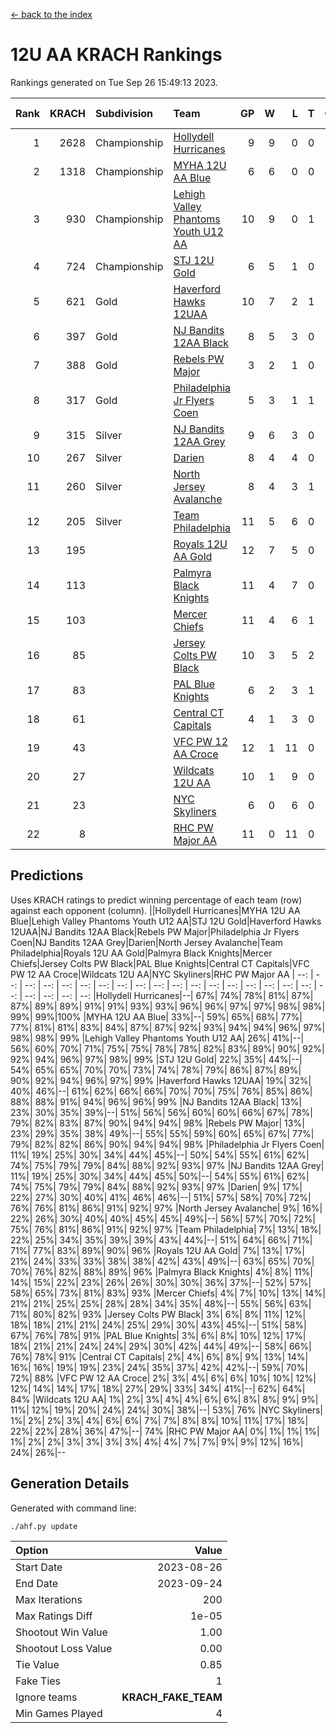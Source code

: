 [<- back to the index](readme.md)
# 12U AA KRACH Rankings
Rankings generated on Tue Sep 26 15:49:13 2023.

Rank|KRACH|Subdivision|Team|GP|W|L|T|OTW|OTL|SoS|Exp Wins|Win Diff
---:|---:|:---|:---|---:|---:|---:|---:|---:|---:|---:|---:|---:
1|2628|Championship|[Hollydell Hurricanes](https://gamesheetstats.com/seasons/3659/teams/141133/schedule)|9|9|0|0|2|0|238|9.8|-0.0
2|1318|Championship|[MYHA 12U AA Blue](https://gamesheetstats.com/seasons/3659/teams/141123/schedule)|6|6|0|0|1|0|169|6.9|0.0
3|930|Championship|[Lehigh Valley Phantoms Youth U12 AA](https://gamesheetstats.com/seasons/3659/teams/141129/schedule)|10|9|0|1|0|0|152|10.7|0.0
4|724|Championship|[STJ 12U Gold](https://gamesheetstats.com/seasons/3659/teams/141122/schedule)|6|5|1|0|1|0|277|5.9|0.0
5|621|Gold|[Haverford Hawks 12UAA](https://gamesheetstats.com/seasons/3659/teams/141127/schedule)|10|7|2|1|0|2|476|8.7|-0.0
6|397|Gold|[NJ Bandits 12AA Black](https://gamesheetstats.com/seasons/3659/teams/141126/schedule)|8|5|3|0|0|1|623|5.9|0.0
7|388|Gold|[Rebels PW Major](https://gamesheetstats.com/seasons/3659/teams/141138/schedule)|3|2|1|0|0|0|263|2.9|0.0
8|317|Gold|[Philadelphia Jr Flyers Coen](https://gamesheetstats.com/seasons/3659/teams/141143/schedule)|5|3|1|1|0|0|205|4.7|0.0
9|315|Silver|[NJ Bandits 12AA Grey](https://gamesheetstats.com/seasons/3659/teams/141134/schedule)|9|6|3|0|1|0|458|6.9|0.0
10|267|Silver|[Darien](https://gamesheetstats.com/seasons/3659/teams/141125/schedule)|8|4|4|0|1|1|410|4.9|0.0
11|260|Silver|[North Jersey Avalanche](https://gamesheetstats.com/seasons/3659/teams/141137/schedule)|8|4|3|1|0|2|499|5.7|0.0
12|205|Silver|[Team Philadelphia](https://gamesheetstats.com/seasons/3659/teams/141128/schedule)|11|5|6|0|1|0|542|5.9|0.0
13|195||[Royals 12U AA Gold](https://gamesheetstats.com/seasons/3659/teams/141142/schedule)|12|7|5|0|0|0|375|7.9|0.0
14|113||[Palmyra Black Knights](https://gamesheetstats.com/seasons/3659/teams/141130/schedule)|11|4|7|0|1|0|631|4.9|0.0
15|103||[Mercer Chiefs](https://gamesheetstats.com/seasons/3659/teams/141135/schedule)|11|4|6|1|0|0|235|5.7|0.0
16|85||[Jersey Colts PW Black](https://gamesheetstats.com/seasons/3659/teams/141141/schedule)|10|3|5|2|0|0|252|5.6|0.0
17|83||[PAL Blue Knights](https://gamesheetstats.com/seasons/3659/teams/141139/schedule)|6|2|3|1|0|0|140|3.7|0.0
18|61||[Central CT Capitals](https://gamesheetstats.com/seasons/3659/teams/141124/schedule)|4|1|3|0|0|1|390|1.9|0.0
19|43||[VFC PW 12 AA Croce](https://gamesheetstats.com/seasons/3659/teams/141131/schedule)|12|1|11|0|0|1|569|1.9|0.0
20|27||[Wildcats 12U AA](https://gamesheetstats.com/seasons/3659/teams/141136/schedule)|10|1|9|0|0|0|569|1.9|0.0
21|23||[NYC Skyliners](https://gamesheetstats.com/seasons/3659/teams/141144/schedule)|6|0|6|0|0|0|348|0.9|0.0
22|8||[RHC PW Major AA](https://gamesheetstats.com/seasons/3659/teams/141132/schedule)|11|0|11|0|0|0|234|0.9|0.0

## Predictions
Uses KRACH ratings to predict winning percentage of each team (row) against each opponent (column).
||Hollydell Hurricanes|MYHA 12U AA Blue|Lehigh Valley Phantoms Youth U12 AA|STJ 12U Gold|Haverford Hawks 12UAA|NJ Bandits 12AA Black|Rebels PW Major|Philadelphia Jr Flyers Coen|NJ Bandits 12AA Grey|Darien|North Jersey Avalanche|Team Philadelphia|Royals 12U AA Gold|Palmyra Black Knights|Mercer Chiefs|Jersey Colts PW Black|PAL Blue Knights|Central CT Capitals|VFC PW 12 AA Croce|Wildcats 12U AA|NYC Skyliners|RHC PW Major AA
| --: | --: | --: | --: | --: | --: | --: | --: | --: | --: | --: | --: | --: | --: | --: | --: | --: | --: | --: | --: | --: | --: | --: 
|Hollydell Hurricanes|--| 67%| 74%| 78%| 81%| 87%| 87%| 89%| 89%| 91%| 91%| 93%| 93%| 96%| 96%| 97%| 97%| 98%| 98%| 99%| 99%|100%
|MYHA 12U AA Blue| 33%|--| 59%| 65%| 68%| 77%| 77%| 81%| 81%| 83%| 84%| 87%| 87%| 92%| 93%| 94%| 94%| 96%| 97%| 98%| 98%| 99%
|Lehigh Valley Phantoms Youth U12 AA| 26%| 41%|--| 56%| 60%| 70%| 71%| 75%| 75%| 78%| 78%| 82%| 83%| 89%| 90%| 92%| 92%| 94%| 96%| 97%| 98%| 99%
|STJ 12U Gold| 22%| 35%| 44%|--| 54%| 65%| 65%| 70%| 70%| 73%| 74%| 78%| 79%| 86%| 87%| 89%| 90%| 92%| 94%| 96%| 97%| 99%
|Haverford Hawks 12UAA| 19%| 32%| 40%| 46%|--| 61%| 62%| 66%| 66%| 70%| 70%| 75%| 76%| 85%| 86%| 88%| 88%| 91%| 94%| 96%| 96%| 99%
|NJ Bandits 12AA Black| 13%| 23%| 30%| 35%| 39%|--| 51%| 56%| 56%| 60%| 60%| 66%| 67%| 78%| 79%| 82%| 83%| 87%| 90%| 94%| 94%| 98%
|Rebels PW Major| 13%| 23%| 29%| 35%| 38%| 49%|--| 55%| 55%| 59%| 60%| 65%| 67%| 77%| 79%| 82%| 82%| 86%| 90%| 94%| 94%| 98%
|Philadelphia Jr Flyers Coen| 11%| 19%| 25%| 30%| 34%| 44%| 45%|--| 50%| 54%| 55%| 61%| 62%| 74%| 75%| 79%| 79%| 84%| 88%| 92%| 93%| 97%
|NJ Bandits 12AA Grey| 11%| 19%| 25%| 30%| 34%| 44%| 45%| 50%|--| 54%| 55%| 61%| 62%| 74%| 75%| 79%| 79%| 84%| 88%| 92%| 93%| 97%
|Darien|  9%| 17%| 22%| 27%| 30%| 40%| 41%| 46%| 46%|--| 51%| 57%| 58%| 70%| 72%| 76%| 76%| 81%| 86%| 91%| 92%| 97%
|North Jersey Avalanche|  9%| 16%| 22%| 26%| 30%| 40%| 40%| 45%| 45%| 49%|--| 56%| 57%| 70%| 72%| 75%| 76%| 81%| 86%| 91%| 92%| 97%
|Team Philadelphia|  7%| 13%| 18%| 22%| 25%| 34%| 35%| 39%| 39%| 43%| 44%|--| 51%| 64%| 66%| 71%| 71%| 77%| 83%| 89%| 90%| 96%
|Royals 12U AA Gold|  7%| 13%| 17%| 21%| 24%| 33%| 33%| 38%| 38%| 42%| 43%| 49%|--| 63%| 65%| 70%| 70%| 76%| 82%| 88%| 89%| 96%
|Palmyra Black Knights|  4%|  8%| 11%| 14%| 15%| 22%| 23%| 26%| 26%| 30%| 30%| 36%| 37%|--| 52%| 57%| 58%| 65%| 73%| 81%| 83%| 93%
|Mercer Chiefs|  4%|  7%| 10%| 13%| 14%| 21%| 21%| 25%| 25%| 28%| 28%| 34%| 35%| 48%|--| 55%| 56%| 63%| 71%| 80%| 82%| 93%
|Jersey Colts PW Black|  3%|  6%|  8%| 11%| 12%| 18%| 18%| 21%| 21%| 24%| 25%| 29%| 30%| 43%| 45%|--| 51%| 58%| 67%| 76%| 78%| 91%
|PAL Blue Knights|  3%|  6%|  8%| 10%| 12%| 17%| 18%| 21%| 21%| 24%| 24%| 29%| 30%| 42%| 44%| 49%|--| 58%| 66%| 76%| 78%| 91%
|Central CT Capitals|  2%|  4%|  6%|  8%|  9%| 13%| 14%| 16%| 16%| 19%| 19%| 23%| 24%| 35%| 37%| 42%| 42%|--| 59%| 70%| 72%| 88%
|VFC PW 12 AA Croce|  2%|  3%|  4%|  6%|  6%| 10%| 10%| 12%| 12%| 14%| 14%| 17%| 18%| 27%| 29%| 33%| 34%| 41%|--| 62%| 64%| 84%
|Wildcats 12U AA|  1%|  2%|  3%|  4%|  4%|  6%|  6%|  8%|  8%|  9%|  9%| 11%| 12%| 19%| 20%| 24%| 24%| 30%| 38%|--| 53%| 76%
|NYC Skyliners|  1%|  2%|  2%|  3%|  4%|  6%|  6%|  7%|  7%|  8%|  8%| 10%| 11%| 17%| 18%| 22%| 22%| 28%| 36%| 47%|--| 74%
|RHC PW Major AA|  0%|  1%|  1%|  1%|  1%|  2%|  2%|  3%|  3%|  3%|  3%|  4%|  4%|  7%|  7%|  9%|  9%| 12%| 16%| 24%| 26%|--

## Generation Details

Generated with command line:
```
./ahf.py update
```

| Option | Value |
| :----- | ----: |
| Start Date | 2023-08-26 |
| End Date | 2023-09-24 |
| Max Iterations | 200 |
| Max Ratings Diff | 1e-05 |
| Shootout Win Value | 1.00 |
| Shootout Loss Value | 0.00 |
| Tie Value | 0.85 |
| Fake Ties | 1 |
| Ignore teams | __KRACH_FAKE_TEAM__ |
| Min Games Played | 4 |

